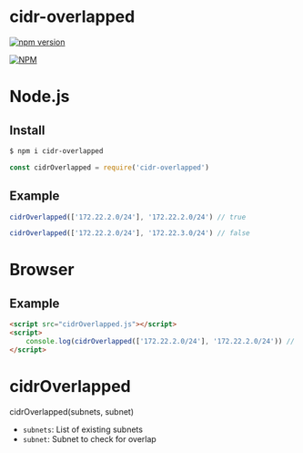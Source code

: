 # cidr-overlapped

[![npm version](https://badge.fury.io/js/cidr-overlapped.svg)](https://badge.fury.io/js/cidr-overlapped)


[![NPM](https://nodei.co/npm/cidr-overlapped.png?downloads=true&downloadRank=true&stars=true)](https://nodei.co/npm/cidr-overlapped/)


# Node.js
## Install
```bash
$ npm i cidr-overlapped
```
```javascript
const cidrOverlapped = require('cidr-overlapped')
```

## Example
```javascript
cidrOverlapped(['172.22.2.0/24'], '172.22.2.0/24') // true

cidrOverlapped(['172.22.2.0/24'], '172.22.3.0/24') // false
```


# Browser

## Example
```html
<script src="cidrOverlapped.js"></script>
<script>
    console.log(cidrOverlapped(['172.22.2.0/24'], '172.22.2.0/24')) // true
</script>
```

# cidrOverlapped
cidrOverlapped(subnets, subnet)
- `subnets`: List of existing subnets
- `subnet`: Subnet to check for overlap